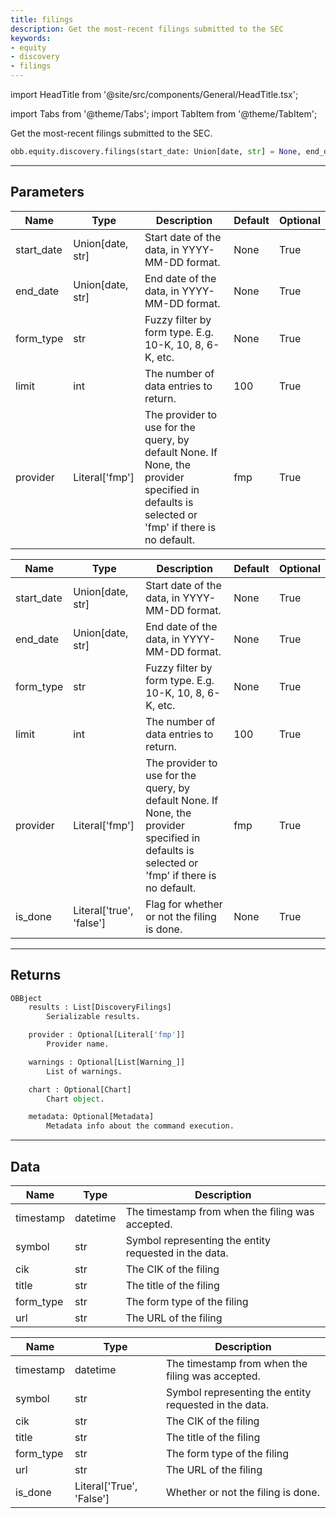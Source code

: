 ```yaml
---
title: filings
description: Get the most-recent filings submitted to the SEC
keywords:
- equity
- discovery
- filings
---
```


import HeadTitle from '@site/src/components/General/HeadTitle.tsx';

<HeadTitle title="equity /discovery/filings - Reference | OpenBB Platform Docs" />

<!-- markdownlint-disable MD012 MD031 MD033 -->

import Tabs from '@theme/Tabs';
import TabItem from '@theme/TabItem';

Get the most-recent filings submitted to the SEC.

```python wordwrap
obb.equity.discovery.filings(start_date: Union[date, str] = None, end_date: Union[date, str] = None, form_type: str = None, limit: int = 100, provider: Literal[str] = fmp)
```

---

## Parameters

<Tabs>
<TabItem value="standard" label="Standard">

| Name | Type | Description | Default | Optional |
| ---- | ---- | ----------- | ------- | -------- |
| start_date | Union[date, str] | Start date of the data, in YYYY-MM-DD format. | None | True |
| end_date | Union[date, str] | End date of the data, in YYYY-MM-DD format. | None | True |
| form_type | str | Fuzzy filter by form type. E.g. 10-K, 10, 8, 6-K, etc. | None | True |
| limit | int | The number of data entries to return. | 100 | True |
| provider | Literal['fmp'] | The provider to use for the query, by default None. If None, the provider specified in defaults is selected or 'fmp' if there is no default. | fmp | True |
</TabItem>

<TabItem value='fmp' label='fmp'>

| Name | Type | Description | Default | Optional |
| ---- | ---- | ----------- | ------- | -------- |
| start_date | Union[date, str] | Start date of the data, in YYYY-MM-DD format. | None | True |
| end_date | Union[date, str] | End date of the data, in YYYY-MM-DD format. | None | True |
| form_type | str | Fuzzy filter by form type. E.g. 10-K, 10, 8, 6-K, etc. | None | True |
| limit | int | The number of data entries to return. | 100 | True |
| provider | Literal['fmp'] | The provider to use for the query, by default None. If None, the provider specified in defaults is selected or 'fmp' if there is no default. | fmp | True |
| is_done | Literal['true', 'false'] | Flag for whether or not the filing is done. | None | True |
</TabItem>

</Tabs>

---

## Returns

```python wordwrap
OBBject
    results : List[DiscoveryFilings]
        Serializable results.

    provider : Optional[Literal['fmp']]
        Provider name.

    warnings : Optional[List[Warning_]]
        List of warnings.

    chart : Optional[Chart]
        Chart object.

    metadata: Optional[Metadata]
        Metadata info about the command execution.
```

---

## Data

<Tabs>
<TabItem value="standard" label="Standard">

| Name | Type | Description |
| ---- | ---- | ----------- |
| timestamp | datetime | The timestamp from when the filing was accepted. |
| symbol | str | Symbol representing the entity requested in the data. |
| cik | str | The CIK of the filing |
| title | str | The title of the filing |
| form_type | str | The form type of the filing |
| url | str | The URL of the filing |
</TabItem>

<TabItem value='fmp' label='fmp'>

| Name | Type | Description |
| ---- | ---- | ----------- |
| timestamp | datetime | The timestamp from when the filing was accepted. |
| symbol | str | Symbol representing the entity requested in the data. |
| cik | str | The CIK of the filing |
| title | str | The title of the filing |
| form_type | str | The form type of the filing |
| url | str | The URL of the filing |
| is_done | Literal['True', 'False'] | Whether or not the filing is done. |
</TabItem>

</Tabs>

